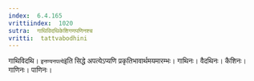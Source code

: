 ```yaml
---
index:  6.4.165
vrittiindex:  1020
sutra:  गाथिविदथिकेशिगणपणिनश्च
vritti:  tattvabodhini 
---
```


गाथिविदथि। `इनण्यनपत्ये`इति सिद्धे अपत्येऽप्यणि प्रकृतिभावार्थमयमारम्भः। गाथिनः। वैदथिनः। कैशिनः। गाणिनः। पाणिनः।

